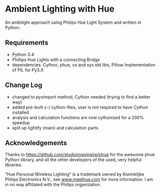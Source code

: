 Ambient Lighting with Hue
=========================

An ambilight approach using Philips Hue Light System and written in Python.

## Requirements

* Python 3.4
* Phillips Hue Lights with a connecting Bridge
* dependencies: Cython, phue, os and sys std libs, Pillow Implementation of PIL for Py3.X

## Change Log
* changed to pyximport method, Cython needed (trying to find a better way)
* added pre-built c-/ cython-files, user is not required to have Cython installed
* analysis and calculation functions are now cythonized for a 200% speedup
* split up lightify (main) and calculation parts

## Acknowledgements

Thanks to https://github.com/studioimaginaire/phue for the awesome phue
Python-library, and all the other developers of the used, very helpful
libraries.

"Hue Personal Wireless Lighting" is a trademark owned by Koninklijke Philips
Electronics N.V., see www.meethue.com for more information. I am in no way
affiliated with the Philips organization.
